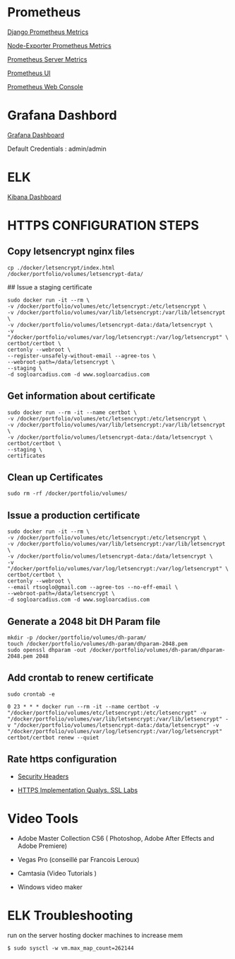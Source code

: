 # Prometheus

[Django Prometheus Metrics](http://sogloarcadius.com/monitoring/metrics)

[Node-Exporter Prometheus Metrics](http://sogloarcadius.com:9100/metrics)

[Prometheus Server Metrics](http://sogloarcadius.com:9090/metrics)

[Prometheus UI](http://sogloarcadius.com:9090)

[Prometheus Web Console](http://sogloarcadius.com:9090/consoles/summary.html)

# Grafana Dashbord

[Grafana Dashboard](http://sogloarcadius.com:3000)

Default Credentials : admin/admin

# ELK

[Kibana Dashboard](http://sogloarcadius.com:5601)

# HTTPS CONFIGURATION STEPS

## Copy letsencrypt nginx files 

```
cp ./docker/letsencrypt/index.html /docker/portfolio/volumes/letsencrypt-data/

```
## Issue a staging certificate

```
sudo docker run -it --rm \
-v /docker/portfolio/volumes/etc/letsencrypt:/etc/letsencrypt \
-v /docker/portfolio/volumes/var/lib/letsencrypt:/var/lib/letsencrypt \
-v /docker/portfolio/volumes/letsencrypt-data:/data/letsencrypt \
-v "/docker/portfolio/volumes/var/log/letsencrypt:/var/log/letsencrypt" \
certbot/certbot \
certonly --webroot \
--register-unsafely-without-email --agree-tos \
--webroot-path=/data/letsencrypt \
--staging \
-d sogloarcadius.com -d www.sogloarcadius.com
```

## Get information about certificate

```
sudo docker run --rm -it --name certbot \
-v /docker/portfolio/volumes/etc/letsencrypt:/etc/letsencrypt \
-v /docker/portfolio/volumes/var/lib/letsencrypt:/var/lib/letsencrypt \
-v /docker/portfolio/volumes/letsencrypt-data:/data/letsencrypt \
certbot/certbot \
--staging \
certificates
```

## Clean up Certificates


```
sudo rm -rf /docker/portfolio/volumes/

```

## Issue a production certificate

```
sudo docker run -it --rm \
-v /docker/portfolio/volumes/etc/letsencrypt:/etc/letsencrypt \
-v /docker/portfolio/volumes/var/lib/letsencrypt:/var/lib/letsencrypt \
-v /docker/portfolio/volumes/letsencrypt-data:/data/letsencrypt \
-v "/docker/portfolio/volumes/var/log/letsencrypt:/var/log/letsencrypt" \
certbot/certbot \
certonly --webroot \
--email rtsoglo@gmail.com --agree-tos --no-eff-email \
--webroot-path=/data/letsencrypt \
-d sogloarcadius.com -d www.sogloarcadius.com

```


## Generate a 2048 bit DH Param file

```
mkdir -p /docker/portfolio/volumes/dh-param/
touch /docker/portfolio/volumes/dh-param/dhparam-2048.pem
sudo openssl dhparam -out /docker/portfolio/volumes/dh-param/dhparam-2048.pem 2048

```

## Add crontab to renew certificate

``` 
sudo crontab -e

0 23 * * * docker run --rm -it --name certbot -v "/docker/portfolio/volumes/etc/letsencrypt:/etc/letsencrypt" -v "/docker/portfolio/volumes/var/lib/letsencrypt:/var/lib/letsencrypt" -v "/docker/portfolio/volumes/letsencrypt-data:/data/letsencrypt" -v "/docker/portfolio/volumes/var/log/letsencrypt:/var/log/letsencrypt" certbot/certbot renew --quiet
```


## Rate https configuration

* [Security Headers](http://securityheaders.io)

* [HTTPS Implementation Qualys. SSL Labs](http://ssllabs.com)


# Video Tools

* Adobe Master Collection CS6 ( Photoshop, Adobe After Effects and Adobe Premiere)

* Vegas Pro (conseillé par Francois Leroux)

* Camtasia (Video Tutorials )

* Windows video maker


# ELK Troubleshooting

run on the server hosting docker machines to increase mem

``` 
$ sudo sysctl -w vm.max_map_count=262144

```
